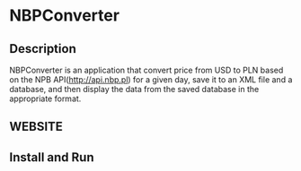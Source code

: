 # NBPConverter

## Description

NBPConverter is an application that convert price from  USD to PLN based on the NPB API(http://api.nbp.pl) for a given day, save it to an XML file and a database, and then display the data from the saved database in the appropriate format.

## WEBSITE

## Install and Run

